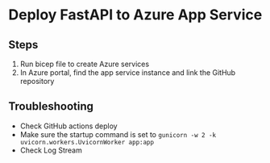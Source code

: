 # Deploy FastAPI to Azure App Service

## Steps

1. Run bicep file to create Azure services
2. In Azure portal, find the app service instance and link the GitHub repository

## Troubleshooting

- Check GitHub actions deploy
- Make sure the startup command is set to `gunicorn -w 2 -k uvicorn.workers.UvicornWorker app:app`
- Check Log Stream
